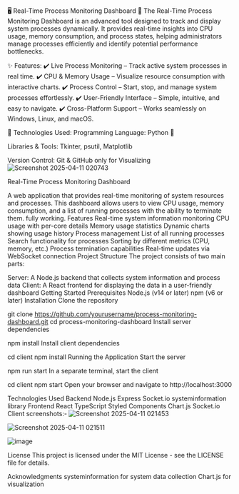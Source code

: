 

🖥️ Real-Time Process Monitoring Dashboard 🚀
The Real-Time Process Monitoring Dashboard is an advanced tool designed to track and display system processes dynamically. It provides real-time insights into CPU usage, memory consumption, and process states, helping administrators manage processes efficiently and identify potential performance bottlenecks.

✨ Features:
✔️ Live Process Monitoring – Track active system processes in real time.
✔️ CPU & Memory Usage – Visualize resource consumption with interactive charts.
✔️ Process Control – Start, stop, and manage system processes effortlessly.
✔️ User-Friendly Interface – Simple, intuitive, and easy to navigate.
✔️ Cross-Platform Support – Works seamlessly on Windows, Linux, and macOS.

🔧 Technologies Used:
Programming Language: Python 🐍

Libraries & Tools: Tkinter, psutil, Matplotlib

Version Control: Git & GitHub
only for Visualizing
![Screenshot 2025-04-11 020743](https://github.com/user-attachments/assets/251d25ac-8aef-4a95-a566-fa55d4824f2f)



Real-Time Process Monitoring Dashboard 



A web application that provides real-time monitoring of system resources and processes. This dashboard allows users to view CPU usage, memory consumption, and a list of running processes with the ability to terminate them.
fully working.
Features
Real-time system information monitoring
CPU usage with per-core details
Memory usage statistics
Dynamic charts showing usage history
Process management
List of all running processes
Search functionality for processes
Sorting by different metrics (CPU, memory, etc.)
Process termination capabilities
Real-time updates via WebSocket connection
Project Structure
The project consists of two main parts:

Server: A Node.js backend that collects system information and process data
Client: A React frontend for displaying the data in a user-friendly dashboard
Getting Started
Prerequisites
Node.js (v14 or later)
npm (v6 or later)
Installation
Clone the repository

git clone https://github.com/yourusername/process-monitoring-dashboard.git
cd process-monitoring-dashboard
Install server dependencies

npm install
Install client dependencies

cd client
npm install
Running the Application
Start the server

npm run start
In a separate terminal, start the client

cd client
npm start
Open your browser and navigate to http://localhost:3000

Technologies Used
Backend
Node.js
Express
Socket.io
systeminformation library
Frontend
React
TypeScript
Styled Components
Chart.js
Socket.io Client
screenshots:-
![Screenshot 2025-04-11 021453](https://github.com/user-attachments/assets/39690ca3-6b54-467b-a48c-4c4835d8d3f3)


![Screenshot 2025-04-11 021511](https://github.com/user-attachments/assets/a0ab6036-c5e1-4b2a-b75b-cba4d395443f)

![image](https://github.com/user-attachments/assets/27f1b075-3f86-420e-bc2d-3e25a5b17520)




License
This project is licensed under the MIT License - see the LICENSE file for details.

Acknowledgments
systeminformation for system data collection
Chart.js for visualization

